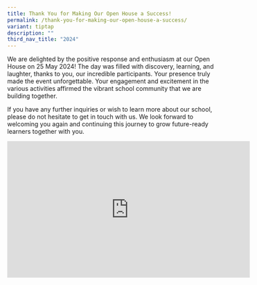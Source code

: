```yaml
---
title: Thank You for Making Our Open House a Success!
permalink: /thank-you-for-making-our-open-house-a-success/
variant: tiptap
description: ""
third_nav_title: "2024"
---
```

<p>We are delighted by the positive response and enthusiasm at our Open House
on 25 May 2024! The day was filled with discovery, learning, and laughter,
thanks to you, our incredible participants. Your presence truly made the
event unforgettable. Your engagement and excitement in the various activities
affirmed the vibrant school community that we are building together.</p>
<p>If you have any further inquiries or wish to learn more about our school,
please do not hesitate to get in touch with us. We look forward to welcoming
you again and continuing this journey to grow future-ready learners together
with you.</p>
<div class="iframe-wrapper">
<iframe height="315" width="560" allowfullscreen="true" frameborder="0" src="https://www.youtube.com/embed/cPD6flcbE1A?si=0WO3lJX2RNocL6XG"></iframe>
</div>
<p></p>